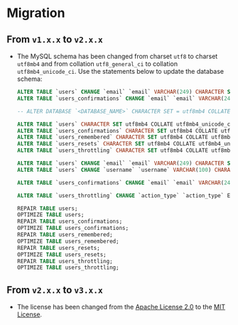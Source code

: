 # Migration

## From `v1.x.x` to `v2.x.x`

 * The MySQL schema has been changed from charset `utf8` to charset `utf8mb4` and from collation `utf8_general_ci` to collation `utf8mb4_unicode_ci`. Use the statements below to update the database schema:

   ```sql
   ALTER TABLE `users` CHANGE `email` `email` VARCHAR(249) CHARACTER SET utf8 COLLATE utf8_general_ci NOT NULL;
   ALTER TABLE `users_confirmations` CHANGE `email` `email` VARCHAR(249) CHARACTER SET utf8 COLLATE utf8_general_ci NOT NULL;

   -- ALTER DATABASE `<DATABASE_NAME>` CHARACTER SET = utf8mb4 COLLATE = utf8mb4_unicode_ci;

   ALTER TABLE `users` CHARACTER SET utf8mb4 COLLATE utf8mb4_unicode_ci;
   ALTER TABLE `users_confirmations` CHARACTER SET utf8mb4 COLLATE utf8mb4_unicode_ci;
   ALTER TABLE `users_remembered` CHARACTER SET utf8mb4 COLLATE utf8mb4_unicode_ci;
   ALTER TABLE `users_resets` CHARACTER SET utf8mb4 COLLATE utf8mb4_unicode_ci;
   ALTER TABLE `users_throttling` CHARACTER SET utf8mb4 COLLATE utf8mb4_unicode_ci;

   ALTER TABLE `users` CHANGE `email` `email` VARCHAR(249) CHARACTER SET utf8mb4 COLLATE utf8mb4_unicode_ci NOT NULL;
   ALTER TABLE `users` CHANGE `username` `username` VARCHAR(100) CHARACTER SET utf8mb4 COLLATE utf8mb4_unicode_ci NULL DEFAULT NULL;

   ALTER TABLE `users_confirmations` CHANGE `email` `email` VARCHAR(249) CHARACTER SET utf8mb4 COLLATE utf8mb4_unicode_ci NOT NULL;

   ALTER TABLE `users_throttling` CHANGE `action_type` `action_type` ENUM('login','register','confirm_email') CHARACTER SET utf8mb4 COLLATE utf8mb4_unicode_ci NOT NULL;

   REPAIR TABLE users;
   OPTIMIZE TABLE users;
   REPAIR TABLE users_confirmations;
   OPTIMIZE TABLE users_confirmations;
   REPAIR TABLE users_remembered;
   OPTIMIZE TABLE users_remembered;
   REPAIR TABLE users_resets;
   OPTIMIZE TABLE users_resets;
   REPAIR TABLE users_throttling;
   OPTIMIZE TABLE users_throttling;
   ```

## From `v2.x.x` to `v3.x.x`

 * The license has been changed from the [Apache License 2.0](http://www.apache.org/licenses/LICENSE-2.0) to the [MIT License](https://opensource.org/licenses/MIT).
